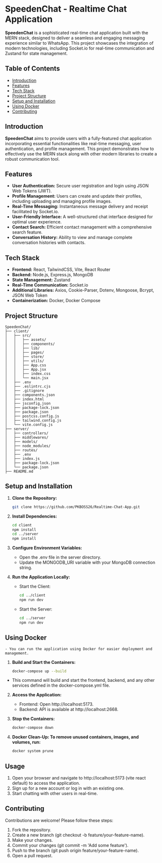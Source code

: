 # SpeedenChat - Realtime Chat Application

**SpeedenChat** is a sophisticated real-time chat application built with the MERN stack, designed to deliver a seamless and engaging messaging experience similar to WhatsApp. This project showcases the integration of modern technologies, including Socket.io for real-time communication and Zustand for state management.

## Table of Contents

- [Introduction](#introduction)
- [Features](#features)
- [Tech Stack](#tech-stack)
- [Project Structure](#project-structure)
- [Setup and Installation](#setup-and-installation)
- [Using Docker](#using-docker)
- [Contributing](#contributing)

## Introduction

**SpeedenChat** aims to provide users with a fully-featured chat application incorporating essential functionalities like real-time messaging, user authentication, and profile management. This project demonstrates how to effectively use the MERN stack along with other modern libraries to create a robust communication tool.

## Features

- **User Authentication:** Secure user registration and login using JSON Web Tokens (JWT).
- **Profile Management:** Users can create and update their profiles, including uploading and managing profile images.
- **Real-Time Messaging:** Instantaneous message delivery and receipt facilitated by Socket.io.
- **User-Friendly Interface:** A well-structured chat interface designed for optimal user experience.
- **Contact Search:** Efficient contact management with a comprehensive search feature.
- **Conversation History:** Ability to view and manage complete conversation histories with contacts.

## Tech Stack

- **Frontend:** React, TailwindCSS, Vite, React Router
- **Backend:** Node.js, Express.js, MongoDB
- **State Management:** Zustand
- **Real-Time Communication:** Socket.io
- **Additional Libraries:** Axios, Cookie-Parser, Dotenv, Mongoose, Bcrypt, JSON Web Token
- **Containerization:** Docker, Docker Compose

## Project Structure

```plaintext
SpeedenChat/
├── client/
│   ├── src/
│   │   ├── assets/
│   │   ├── components/
│   │   ├── lib/
│   │   ├── pages/
│   │   ├── store/
│   │   ├── utils/
│   │   ├── App.css
│   │   ├── App.jsx
│   │   ├── index.css
│   │   └── main.jsx
│   ├── .env
│   ├── .eslintrc.cjs
│   ├── .gitignore
│   ├── components.json
│   ├── index.html
│   ├── jsconfig.json
│   ├── package-lock.json
│   ├── package.json
│   ├── postcss.config.js
│   ├── tailwind.config.js
│   └── vite.config.js
├── server/
│   ├── controllers/
│   ├── middlewares/
│   ├── models/
│   ├── node_modules/
│   ├── routes/
│   ├── .env
│   ├── index.js
│   ├── package-lock.json
│   └── package.json
├── README.md
```


## Setup and Installation

1. **Clone the Repository:**
   ```bash
   git clone https://github.com/PKBOSS26/Realtime-Chat-App.git
2. **Install Dependencies:**
    ```bash
    cd client
    npm install
    cd ../server
    npm install
3. **Configure Environment Variables:**
    - Open the .env file in the server directory.
    - Update the MONGODB_URI variable with your MongoDB connection string.

4. **Run the Application Locally:**
    - Start the Client:
        ```bash
        cd ../client
        npm run dev
    - Start the Server:
        ```bash
        cd ../server
        npm run dev
## Using Docker
    - You can run the application using Docker for easier deployment and management.

1.  **Build and Start the Containers:**
    ```bash
    docker-compose up --build
- This command will build and start the frontend, backend, and any other services defined in the docker-compose.yml file.

2.  **Access the Application:**
    - Frontend: Open http://localhost:5173.
    - Backend: API is available at http://localhost:2668.

3.  **Stop the Containers:**
    ```bash
    docker-compose down
4.  **Docker Clean-Up: To remove unused containers, images, and volumes, run:**
    ```bash
    docker system prune
## Usage
1. Open your browser and navigate to http://localhost:5173 (vite react default) to access the application.
2. Sign up for a new account or log in with an existing one.
3. Start chatting with other users in real-time.

## Contributing
Contributions are welcome! Please follow these steps:

1. Fork the repository.
2. Create a new branch (git checkout -b feature/your-feature-name).
3. Make your changes.
4. Commit your changes (git commit -m 'Add some feature').
5. Push to the branch (git push origin feature/your-feature-name).
6. Open a pull request.

